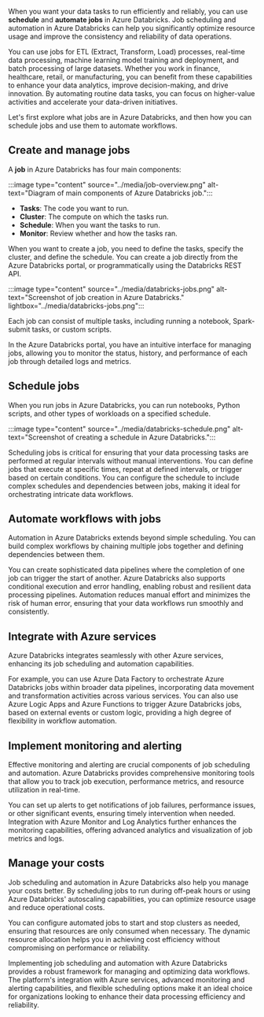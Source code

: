 When you want your data tasks to run efficiently and reliably, you can use **schedule** and **automate jobs** in Azure Databricks. Job scheduling and automation in Azure Databricks can help you significantly optimize resource usage and improve the consistency and reliability of data operations.

You can use jobs for ETL (Extract, Transform, Load) processes, real-time data processing, machine learning model training and deployment, and batch processing of large datasets. Whether you work in finance, healthcare, retail, or manufacturing, you can benefit from these capabilities to enhance your data analytics, improve decision-making, and drive innovation. By automating routine data tasks, you can focus on higher-value activities and accelerate your data-driven initiatives.

Let's first explore what jobs are in Azure Databricks, and then how you can schedule jobs and use them to automate workflows.

## Create and manage jobs

A **job** in Azure Databricks has four main components:

:::image type="content" source="../media/job-overview.png" alt-text="Diagram of main components of Azure Databricks job.":::

- **Tasks**: The code you want to run.
- **Cluster**: The compute on which the tasks run.
- **Schedule**: When you want the tasks to run.
- **Monitor**: Review whether and how the tasks ran.

When you want to create a job, you need to define the tasks, specify the cluster, and define the schedule. You can create a job directly from the Azure Databricks portal, or programmatically using the Databricks REST API.

:::image type="content" source="../media/databricks-jobs.png" alt-text="Screenshot of job creation in Azure Databricks." lightbox="../media/databricks-jobs.png":::

Each job can consist of multiple tasks, including running a notebook, Spark-submit tasks, or custom scripts.

In the Azure Databricks portal, you have an intuitive interface for managing jobs, allowing you to monitor the status, history, and performance of each job through detailed logs and metrics.

## Schedule jobs

When you run jobs in Azure Databricks, you can run notebooks, Python scripts, and other types of workloads on a specified schedule.

:::image type="content" source="../media/databricks-schedule.png" alt-text="Screenshot of creating a schedule in Azure Databricks.":::

Scheduling jobs is critical for ensuring that your data processing tasks are performed at regular intervals without manual interventions. You can define jobs that execute at specific times, repeat at defined intervals, or trigger based on certain conditions. You can configure the schedule to include complex schedules and dependencies between jobs, making it ideal for orchestrating intricate data workflows.

## Automate workflows with jobs

Automation in Azure Databricks extends beyond simple scheduling. You can build complex workflows by chaining multiple jobs together and defining dependencies between them.

You can create sophisticated data pipelines where the completion of one job can trigger the start of another. Azure Databricks also supports conditional execution and error handling, enabling robust and resilient data processing pipelines. Automation reduces manual effort and minimizes the risk of human error, ensuring that your data workflows run smoothly and consistently.

## Integrate with Azure services

Azure Databricks integrates seamlessly with other Azure services, enhancing its job scheduling and automation capabilities.

For example, you can use Azure Data Factory to orchestrate Azure Databricks jobs within broader data pipelines, incorporating data movement and transformation activities across various services. You can also use Azure Logic Apps and Azure Functions to trigger Azure Databricks jobs, based on external events or custom logic, providing a high degree of flexibility in workflow automation.

## Implement monitoring and alerting

Effective monitoring and alerting are crucial components of job scheduling and automation. Azure Databricks provides comprehensive monitoring tools that allow you to track job execution, performance metrics, and resource utilization in real-time.

You can set up alerts to get notifications of job failures, performance issues, or other significant events, ensuring timely intervention when needed. Integration with Azure Monitor and Log Analytics further enhances the monitoring capabilities, offering advanced analytics and visualization of job metrics and logs.

## Manage your costs

Job scheduling and automation in Azure Databricks also help you manage your costs better. By scheduling jobs to run during off-peak hours or using Azure Databricks' autoscaling capabilities, you can optimize resource usage and reduce operational costs.

You can configure automated jobs to start and stop clusters as needed, ensuring that resources are only consumed when necessary. The dynamic resource allocation helps you in achieving cost efficiency without compromising on performance or reliability.

Implementing job scheduling and automation with Azure Databricks provides a robust framework for managing and optimizing data workflows. The platform's integration with Azure services, advanced monitoring and alerting capabilities, and flexible scheduling options make it an ideal choice for organizations looking to enhance their data processing efficiency and reliability.
